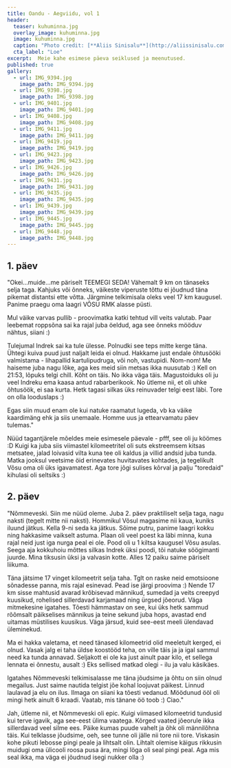 ```yaml
---
title: Oandu - Aegviidu, vol 1
header:
  teaser: kuhuminna.jpg
  overlay_image: kuhuminna.jpg
  image: kuhuminna.jpg
  caption: "Photo credit: [**Aliis Sinisalu**](http://aliissinisalu.com)"
  cta_label: "Loe"
excerpt:  Meie kahe esimese päeva seiklused ja meenutused.
published: true
gallery:
  - url: IMG_9394.jpg
    image_path: IMG_9394.jpg
  - url: IMG_9398.jpg
    image_path: IMG_9398.jpg
  - url: IMG_9401.jpg
    image_path: IMG_9401.jpg
  - url: IMG_9408.jpg
    image_path: IMG_9408.jpg
  - url: IMG_9411.jpg
    image_path: IMG_9411.jpg
  - url: IMG_9419.jpg
    image_path: IMG_9419.jpg
  - url: IMG_9423.jpg
    image_path: IMG_9423.jpg
  - url: IMG_9426.jpg
    image_path: IMG_9426.jpg
  - url: IMG_9431.jpg
    image_path: IMG_9431.jpg
  - url: IMG_9435.jpg
    image_path: IMG_9435.jpg
  - url: IMG_9439.jpg
    image_path: IMG_9439.jpg
  - url: IMG_9445.jpg
    image_path: IMG_9445.jpg
  - url: IMG_9448.jpg
    image_path: IMG_9448.jpg
---
```

## 1. päev

"Okei...muide...me päriselt TEEMEGI SEDA! Vähemalt 9 km on tänaseks selja taga. Kahjuks või õnneks, väikeste viperuste tõttu ei jõudnud täna pikemat distantsi ette võtta. Järgmine telkimisala oleks veel 17 km kaugusel. Panime praegu oma laagri VÕSU RMK alasse püsti.

Mul väike varvas pullib - proovimatka katki tehtud vill veits valutab. Paar leebemat roppsõna sai ka rajal juba öeldud, aga see õnneks mööduv nähtus, siiani :) 

Tulejumal Indrek sai ka tule ülesse. Polnudki see teps mitte kerge täna. Ühtegi kuiva puud just naljalt leida ei olnud. Hakkame just endale õhtusööki valmistama - lihapallid kartulipudruga, või noh, vastupidi. Nom-nom! Me haiseme juba nagu lõke, aga kes meid siin metsas ikka nuusutab :) Kell on 21:53, lõpuks telgi chill. Kõht on täis. No ikka väga täis. Magustoiduks oli ju veel Indreku ema kaasa antud rabarberikook. No ütleme nii, et oli uhke õhtusöök, ei saa kurta. Hetk tagasi silkas üks reinuvader telgi eest läbi. Tore on olla looduslaps :) 

Egas siin muud enam ole kui natuke raamatut lugeda, vb ka väike kaardimäng ehk ja siis unemaale. Homme uus ja ettearvamatu päev tulemas."

Nüüd tagantjärele mõeldes meie esimesele päevale - pfff, see oli ju köömes :D Kuigi ka juba siis viimastel kilomeetritel oli suts ekstreemsem kitsas metsatee, jalad loivasid vilta kuna tee oli kaldus ja villid andsid juba tunda. Matka jooksul veetsime öid erinevates huvitavates kohtades, ja tegelikult Võsu oma oli üks igavamatest. Aga tore jõgi sulises kõrval ja palju "toredaid" kihulasi oli seltsiks :)


## 2. päev

"Nõmmeveski. Siin me nüüd oleme. Juba 2. päev praktiliselt selja taga, nagu naksti (tegelt mitte nii naksti). Hommikul Võsul magasime nii kaua, kuniks iluund jätkus. Kella 9-ni seda ka jätkus. Sõime putru, panime laagri kokku ning hakkasime vaikselt astuma. Plaan oli veel poest ka läbi minna, kuna rajal neid just iga nurga peal ei ole. Pood oli u 1 kiltsa kaugusel Võsu asulas. Seega aja kokkuhoiu mõttes silkas Indrek üksi poodi, tõi natuke söögimanti juurde. Mina tiksusin üksi ja valvasin kotte. Alles 12 paiku saime päriselt liikuma.

Täna jätsime 17 vinget kilomeetrit selja taha. Tglt on raske neid emotsioone sõnadesse panna, mis rajal esinevad. Pead ise järgi proovima :) Nende 17 km sisse mahtusid avarad krõbisevad männikud, sumedad ja veits creepyd kuusikud, rohelised sillerdavad karjamaad ning ürgsed jõeorud. Väga mitmekesine igatahes. Tõesti hämmastav on see, kui üks hetk sammud rõõmsalt päikselises männikus ja teine sekund juba hops, avastad end uitamas müstilises kuusikus. Väga järsud, kuid see-eest meeli ülendavad üleminekud. 

Ma ei hakka valetama, et need tänased kilomeetrid olid meeletult kerged, ei olnud. Vasak jalg ei taha üldse koostööd teha, on ville täis ja ja igal sammul need ka tunda annavad. Seljakott ei ole ka just ainult paar kilo, et sellega lennata ei õnnestu, ausalt :) Eks sellised matkad olegi - ilu ja valu käsikäes. 

Igatahes Nõmmeveski telkimisalasse me täna jõudsime ja õhtu on siin olnud megailus. Just saime nautida telgist jõe kohal loojuvat päikest. Linnud laulavad ja elu on ilus. Ilmaga on siiani ka tõesti vedanud. Möödunud ööl oli mingi hetk ainult 6 kraadi. Vaatab, mis tänane öö toob :) Ciao."

Jah, ütleme nii, et Nõmmeveski oli epic. Kuigi viimased kilomeetrid tundusid kui terve igavik, aga see-eest ülima vaatega. Kõrged vaated jõeorule ikka sillerdavad veel silme ees. Päike kumas puude vahelt ja õhk oli männilõhna täis. Kui telklasse jõudsime, oeh, see tunne oli jälle nii tore nii tore. Viskasin kohe pikuti lebosse pingi peale ja lihtsalt olin. Lihtalt olemise käigus rikkusin muidugi oma ülicooli roosa pusa ära, mingi löga oli seal pingi peal. Aga mis seal ikka, ma väga ei jõudnud isegi nukker olla :)


